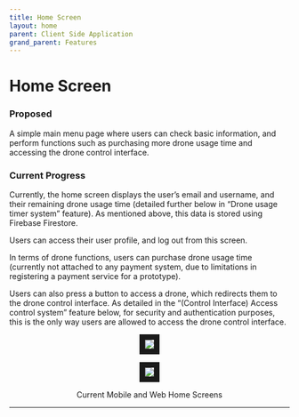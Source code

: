 ```yaml
---
title: Home Screen
layout: home
parent: Client Side Application
grand_parent: Features
---
```

# Home Screen

### Proposed

A simple main menu page where users can check basic information, and perform functions such as purchasing more drone usage time and accessing the drone control interface.   
  

### Current Progress

Currently, the home screen displays the user’s email and username, and their remaining drone usage time (detailed further below in “Drone usage timer system” feature). As mentioned above, this data is stored using Firebase Firestore.  
  
Users can access their user profile, and log out from this screen.  
  
In terms of drone functions, users can purchase drone usage time (currently not attached to any payment system, due to limitations in registering a payment service for a prototype).   
  
Users can also press a button to access a drone, which redirects them to the drone control interface. As detailed in the “(Control Interface) Access control system” feature below, for security and authentication purposes, this is the only way users are allowed to access the drone control interface.  
  
  


<p align="center">
<img src="https://github.com/LeeZeHao/Kiki_Delivery_Docs/assets/46279960/b16baf02-d2fa-4e25-b26b-b972f4a4cd04" border="10"/>  
</p>
<p align="center">
<img src="https://github.com/LeeZeHao/Kiki_Delivery_Docs/assets/46279960/c3d13a12-6a99-4252-84a0-7485eeef7fb9" border="10"/>  
</p>
<p align="center">
Current Mobile and Web Home Screens
</p>

----

[Just the Docs]: https://just-the-docs.github.io/just-the-docs/
[GitHub Pages]: https://docs.github.com/en/pages
[README]: https://github.com/just-the-docs/just-the-docs-template/blob/main/README.md
[Jekyll]: https://jekyllrb.com
[GitHub Pages / Actions workflow]: https://github.blog/changelog/2022-07-27-github-pages-custom-github-actions-workflows-beta/
[use this template]: https://github.com/just-the-docs/just-the-docs-template/generate
